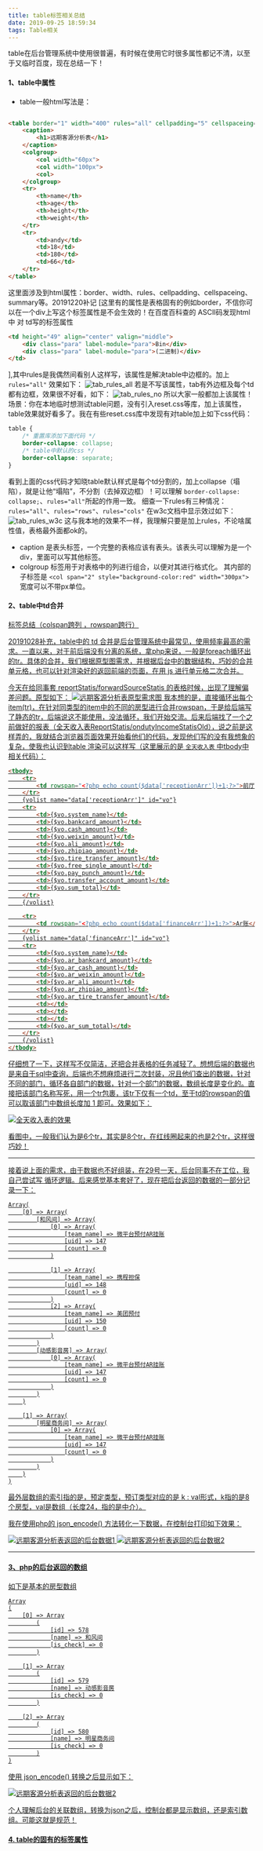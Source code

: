 ```yaml
---
title: table标签相关总结
date: 2019-09-25 18:59:34
tags: Table相关
---
```


table在后台管理系统中使用很普遍，有时候在使用它时很多属性都记不清，以至于又临时百度，现在总结一下！

#### 1、table中属性

* table一般html写法是：
~~~html

<table border="1" width="400" rules="all" cellpadding="5" cellspaceing="5" summary="各银行的网上银行支付限额总表">
    <caption>
        <h1>远期客源分析表</h1>
    </caption>
    <colgroup>
        <col width="60px">
        <col width="100px">
        <col>
    </colgroup>
    <tr>
        <th>name</th>
        <th>age</th>
        <th>height</th>
        <th>weight</th>
    </tr>
    <tr>
        <td>andy</td>
        <td>18</td>
        <td>180</td>
        <td>66</td>
    </tr>
</table>
~~~

这里面涉及到html属性：border、width、rules、cellpadding、cellspaceing、summary等。20191220补记 [这里有的属性是表格固有的例如border，不信你可以在一个div上写这个标签属性是不会生效的！在百度百科查的 ASCⅡ码发现html中 对 td写的标签属性 

~~~html
<td height="49" align="center" valign="middle">
    <div class="para" label-module="para">Bin</div>
    <div class="para" label-module="para">(二进制)</div>
</td>
~~~



 ],其中rules是我偶然间看别人这样写，该属性是解决table中边框的。加上 ` rules="all" ` 效果如下：
![tab_rules_all](http://file.798run.top/img/blog/20190925/tab_rules_all.png)
若是不写该属性，tab有外边框及每个td都有边框，效果很不好看，如下：
![tab_rules_no](http://file.798run.top/img/blog/20190925/tab_rules_no.png)
所以大家一般都加上该属性！场景：你在本地临时想测试table问题，没有引入reset.css等库，加上该属性，table效果就好看多了。我在有些reset.css库中发现有对table加上如下css代码：

~~~css
table {
    /* 重置库添加下面代码 */
    border-collapse: collapse;  
    /* table中默认的css */
    border-collapse: separate;
}
~~~

看到上面的css代码才知晓table默认样式是每个td分割的，加上collapse（塌陷），就是让他“塌陷”，不分割（去掉双边框）！可以理解 `border-collapse: collapse;`、`rules="all"`所起的作用一致。 细查一下rules有三种情况：`rules="all"`、`rules="rows"`、`rules="cols"` 在w3c文档中显示效过如下：
![tab_rules_w3c](http://file.798run.top/img/blog/20190925/tab_rules_w3c.png)
这与我本地的效果不一样，我理解只要是加上rules，不论啥属性值，表格最外面都ok的。

* caption 是表头标签，一个完整的表格应该有表头。该表头可以理解为是一个div，里面可以写其他标签。 
* colgroup 标签用于对表格中的列进行组合，以便对其进行格式化。 其内部的子标签是 ` <col span="2" style="background-color:red" width="300px"> ` 宽度可以不带px单位。


#### 2、table中td合并

[<table>标签总结（colspan跨列 ，rowspan跨行）](https://www.cnblogs.com/mmzuo-798/p/6732738.html)

20191028补充，table中的 td 合并是后台管理系统中最常见，使用频率最高的需求。一直以来，对于前后端没有分离的系统，拿php来说，一般是foreach循环出的tr。具体的合并，我们根据原型图需求，并根据后台中的数据结构，巧妙的合并单元格，也可以针对渲染好的返回前端的页面，在用 js 进行单元格二次合并。

今天在给同事套 reportStatis/forwardSourceStatis 的表格时候，出现了理解偏差问题。原型如下：
![远期客源分析表原型需求图](http://file.798run.top/img/blog/20190925/tab_proto.png)
我本想的是，直接循环出每个item(tr)，在针对同类型的item中的不同的房型进行合并rowspan，于是给后端写了静态的tr，后端说这不能使用，没法循环，我们开始交流。后来后端找了一个之前做好的报表（全天收入表ReportStatis/ondutyIncomeStatisOld），说之前是这样弄的，我就结合浏览器页面效果开始看他们的代码，发现他们写的没有我想象的复杂，使我也认识到table 渲染可以这样写（这里展示的是 `全天收入表` 中tbody中相关代码）：

~~~html
<tbody>
    <tr>
        <td rowspan="<?php echo count($data['receptionArr'])+1;?>">前厅</td>
    </tr>
    {volist name="data['receptionArr']" id="vo"}
    <tr>
        <td>{$vo.system_name}</td>
        <td>{$vo.bankcard_amount}</td>
        <td>{$vo.cash_amount}</td>
        <td>{$vo.weixin_amount}</td>
        <td>{$vo.ali_amount}</td>
        <td>{$vo.zhipiao_amount}</td>
        <td>{$vo.tire_transfer_amount}</td>
        <td>{$vo.free_single_amount}</td>
        <td>{$vo.pay_punch_amount}</td>
        <td>{$vo.transfer_account_amount}</td>
        <td>{$vo.sum_total}</td>
    </tr>
    {/volist}

    <tr>
        <td rowspan="<?php echo count($data['financeArr'])+1;?>">Ar账</td>
    </tr>
    {volist name="data['financeArr']" id="vo"}
    <tr>
        <td>{$vo.system_name}</td>
        <td>{$vo.ar_bankcard_amount}</td>
        <td>{$vo.ar_cash_amount}</td>
        <td>{$vo.ar_weixin_amount}</td>
        <td>{$vo.ar_ali_amount}</td>
        <td>{$vo.ar_zhipiao_amount}</td>
        <td>{$vo.ar_tire_transfer_amount}</td>
        <td></td>
        <td></td>
        <td></td>
        <td>{$vo.ar_sum_total}</td>
    </tr>
    {/volist}
</tbody>
~~~

仔细想了一下，这样写不仅简洁，还把合并表格的任务减轻了。想想后端的数据也是来自于sql中查询，后端也不想麻烦进行二次封装，况且他们查出的数据，针对不同的部门，循环各自部门的数据，针对一个部门的数据，数组长度是变化的。直接把该部门名称写死，用一个tr包裹，该tr下仅有一个td，至于td的rowspan的值可以取该部门中数组长度加 1 即可。效果如下：

![全天收入表的效果](http://file.798run.top/img/blog/20190925/tab_all_day.png)

看图中，一般我们认为是6个tr，其实是8个tr，在红线圈起来的也是2个tr，这样很巧妙！

---

接着说上面的需求，由于数据也不好组装，在29号一天，后台同事不在工位，我自己尝试写 循环逻辑。后来感觉基本套好了，现在把后台返回的数据的一部分记录一下：

~~~html
Array(
    [0] => Array(
        [和风间] => Array(
            [0] => Array(
                [team_name] => 微平台预付AR挂账
                [uid] => 147
                [count] => 0
            )

            [1] => Array(
                [team_name] => 携程担保
                [uid] => 148
                [count] => 0
            )
            [2] => Array(
                [team_name] => 美团预付
                [uid] => 150
                [count] => 0
            )
        )
        [动感影音房] => Array(
            [0] => Array(
                [team_name] => 微平台预付AR挂账
                [uid] => 147
                [count] => 0
            )
        )
    )

    [1] => Array(
        [明星商务间] => Array(
            [0] => Array(
                [team_name] => 微平台预付AR挂账
                [uid] => 147
                [count] => 0
            )
        )
    )
)
~~~

最外层数组的索引指的是，预定类型，预订类型对应的是 k : val形式，k指的是8个房型，val是数组（长度24，指的是中介）。


我在使用php的 json_encode() 方法转化一下数据，在控制台打印如下效果：

![远期客源分析表返回的后台数据1](http://file.798run.top/img/blog/20190925/json_ecncode1.png)
![远期客源分析表返回的后台数据2](http://file.798run.top/img/blog/20190925/json_ecncode2.png)

---

#### 3、php的后台返回的数组
如下是基本的房型数组
~~~html
Array
(
    [0] => Array
        (
            [id] => 578
            [name] => 和风间
            [is_check] => 0
        )

    [1] => Array
        (
            [id] => 579
            [name] => 动感影音房
            [is_check] => 0
        )

    [2] => Array
        (
            [id] => 580
            [name] => 明星商务间
            [is_check] => 0
        )
)
~~~
使用 json_encode() 转换之后显示如下：

![远期客源分析表返回的后台数据2](http://file.798run.top/img/blog/20190925/json_ecncode3.png)

个人理解后台的关联数组，转换为json之后，控制台都是显示数组，还是索引数组。可能这就是规范！

#### 4. table的固有的标签属性















